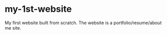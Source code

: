 # my-1st-website
My first website built from scratch. The website is a portfolio/resume/about me site.
